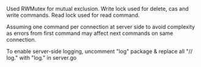 
Used RWMutex for mutual exclusion. Write lock used for delete, cas and write commands.
Read lock used for read command.

Assuming one command per connection at server side to avoid complexity as errors from 
first command may affect next commands on same connection.


To enable server-side logging, uncomment "log" package & replace all "// log." with "log." in server.go


